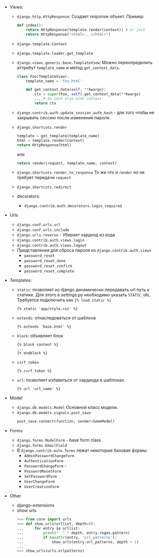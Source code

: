 - Views:
  * `django.http.HttpResponse`:
    Создает response объект.
    Пример:
    ```python
    def index():
        return HttpResponse(template.render(context)) # or just
        return HttpResponse("<html>...</html>")
    ```
  * `django.template.Context`

  * `django.template.loader.get_template`

  * `django.views.generic.base.TemplateView`:
    Можно переопределить аттрибут `template_name` и метод `get_context_data`.
    ```python
    class Foo(TemplateView):
        template_name = 'foo.html'

        def get_context_data(self, **kwargs):
            ctx = super(Foo, self).get_context_data(**kwargs)
            ... # do smth else with context
            return ctx
    ```

  * `django.contrib.auth.update_session_auth_hash` - для того чтобы не закрывать
    сессию после изменения пароля.

  * `django.shortcuts.render`
    ```python
    template = get_template(template_name)
    html = template.render(context)
    return HttpResponse(html)
    ```
    или
    ```python
    return render(request, template_name, context)
    ```

  * `django.shortcuts.render_to_response`
    То же что и `render` но не требует передачи `request`

  * `django.shortcuts.redirect`

  * decorators:
    - `django.contrib.auth.decorators.login_required`

- Urls
  * `django.conf.urls.url`
  * `django.conf.urls.include`
  * `django.urls.reverse` - Убирает хардкод из кода
  * `django.contrib.auth.views.login`
  * `django.contrib.auth.views.logout`
  * Представления для сброса пароля из `django.contrib.auth.views`
    - `password_reset`
    - `password_reset_done`
    - `password_reset_confirm`
    - `password_reset_complete`

- Templates:
  * `static`: позволяет из django динамически передавать url путь к статике.
    Для этого в settings.py необходимо указать `STATIC_URL`.
    Требуется подключить как `{% load static %}`
    ```
    {% static 'app/style.css' %}
    ```

  * `extends`: отнаследоваться от шаблона
    ```
    {% extends 'base.html' %}
    ```

  * `block`: объявляет блок
    ```
    {% block content %}
    ...
    {% endblock %}
    ```

  * `csrf_token`
    ```
    {% csrf_token %}
    ```
  * `url`: позволяет избавиться от хардкода в шаблонах.
    ```
    {% url 'url_name' %}

- Model
  * `django.db.models.Model` Основной класс модели.
  * `django.db.models.signals.post_save`
    ```python
    post_save.connect(function, sender=SomeModel)
    ```

- Forms
  * `django.forms.ModelForm` - base form class
  * `django.forms.EmailField`
  * В `django.contrib.auto.forms` лежат некоторые базовае формы:
    - `AdminPasswordChangeForm`
    - `AuthenticationForm`
    - `PasswordChangeForm` - 
    - `PasswordResetForm`
    - `SetPasswordForm`
    - `UserChangeForm`
    - `UserCreationForm`


- Other
  * django-extensions
  * show urls
    ```python
    >>> from core import urls
    >>> def show_urls(urllist, depth=0):
    ...     for entry in urllist:
    ...         print("  " * depth, entry.regex.pattern)
    ...         if hasattr(entry, 'url_patterns'):
    ...             show_urls(entry.url_patterns, depth + 1)
    ...
    >>> show_urls(urls.urlpatterns)
    ```


